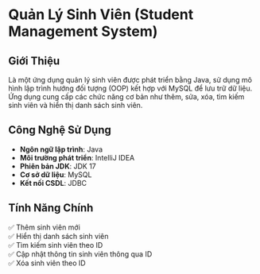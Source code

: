 # Quản Lý Sinh Viên (Student Management System)  

## Giới Thiệu  
Là một ứng dụng quản lý sinh viên được phát triển bằng Java, sử dụng mô hình lập trình hướng đối tượng (OOP) kết hợp với MySQL để lưu trữ dữ liệu. Ứng dụng cung cấp các chức năng cơ bản như thêm, sửa, xóa, tìm kiếm sinh viên và hiển thị danh sách sinh viên.  

## Công Nghệ Sử Dụng  
- **Ngôn ngữ lập trình**: Java  
- **Môi trường phát triển**: IntelliJ IDEA  
- **Phiên bản JDK**: JDK 17  
- **Cơ sở dữ liệu**: MySQL  
- **Kết nối CSDL**: JDBC  

## Tính Năng Chính  
✅ Thêm sinh viên mới  
✅ Hiển thị danh sách sinh viên  
✅ Tìm kiếm sinh viên theo ID  
✅ Cập nhật thông tin sinh viên thông qua ID  
✅ Xóa sinh viên theo ID 
